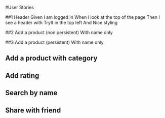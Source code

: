 #User Stories

##1 Header
Given
    I am logged in
When
    I look at the top of the page
Then
    I see a header with
        TryIt in the top left
        And Nice styling

##2 Add a product (non persistent)
With name only

##3 Add a product (persistent)
With name only

## Add a product with category
## Add rating
## Search by name
## Share with friend